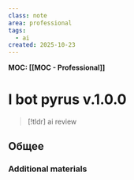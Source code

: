 ```yaml
---
class: note
area: professional
tags:
  - ai
created: 2025-10-23
---
```

**MOC: [[MOC - Professional]]**

# I bot pyrus v.1.0.0

> [!tldr] ai review
> 

## Общее



### Additional materials